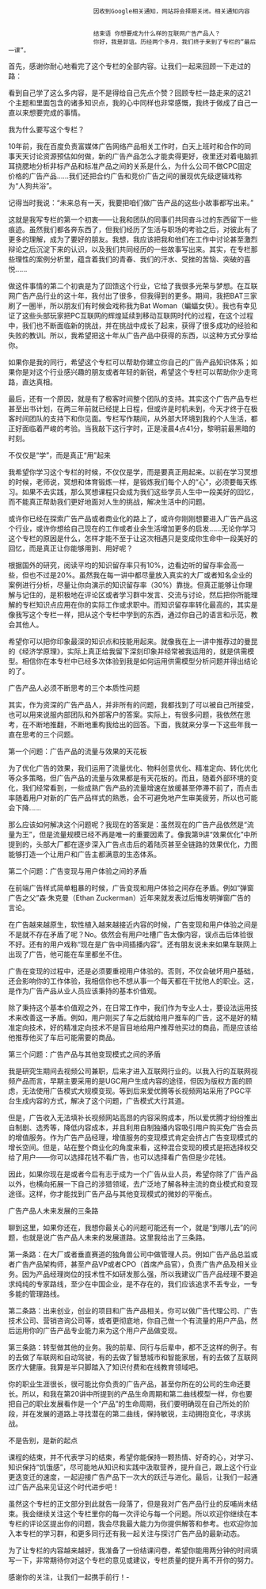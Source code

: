 
                            
                            因收到Google相关通知，网站将会择期关闭。相关通知内容
                            
                            
                            结束语 你想要成为什么样的互联网广告产品人？
                            你好，我是郭谊。历经两个多月，我们终于来到了专栏的“最后一课”。

首先，感谢你耐心地看完了这个专栏的全部内容。让我们一起来回顾一下走过的路：



看到自己学了这么多内容，是不是得给自己先点个赞？回顾专栏一路走来的这21个主题和里面包含的诸多知识点，我的心中同样也非常感慨，我终于做成了自己一直以来想要完成的事情。

我为什么要写这个专栏？

10年前，我在百度负责富媒体广告网络产品相关工作时，白天上班时和合作的同事天天讨论资源预估如何做，新的广告产品怎么才能卖得更好，夜里还对着电脑抓耳挠腮地分析非标产品和标准产品之间的关系是什么，为什么公司不做CPC固定价格的广告产品……我们还把合约广告和竞价广告之间的展现优先级逻辑戏称为“人狗共浴”。

记得当时我说：“未来总有一天，我要把咱们做广告产品的这些小故事都写出来。”

这就是我写专栏的第一个初衷——让我和团队的同事们共同奋斗过的东西留下一些痕迹。虽然我们都各奔东西了，但我们经历了生活与职场的考验之后，对彼此有了更多的理解，成为了要好的朋友。我想，我应该把我和他们在工作中讨论甚至激烈辩论之后沉淀下来的认识，以及我们共同经历的一些故事写出来。其实，在专栏那些理性的案例分析里，蕴含着我们的青春、我们的汗水、受挫的苦恼、突破的喜悦……

做这件事情的第二个初衷是为了回馈这个行业，它给了我很多光荣与梦想。在互联网广告产品行业的这十年，我付出了很多，但我得到的更多。期间，我把BAT三家刷了一圈半，所以朋友们有时候会戏称我为Bat Woman（蝙蝠女侠）。我也有幸见证了这些头部玩家把PC互联网的辉煌延续到移动互联网时代的过程，在这个过程中，我们也不断面临新的挑战，并在挑战中成长了起来，获得了很多成功的经验和失败的教训。所以，我希望把这十年从广告产品中获得的东西，以这种方式分享给你。

如果你是我的同行，希望这个专栏可以帮助你建立你自己的广告产品知识体系；如果你是对这个行业感兴趣的朋友或者年轻的新锐，希望这个专栏可以帮助你少走弯路，直达真相。

最后，还有一个原因，就是有了极客时间整个团队的支持。其实这个广告产品专栏甚至出书计划，在两三年前就已经提上日程，但或许是时机未到，今天才终于在极客时间团队的支持下和你见面。专栏写作期间，从外部大环境到我的个人生活，都正好面临着严峻的考验。当我敲下这行字时，正是凌晨4点41分，黎明前最黑暗的时刻。

不仅仅是“学”，而是真正“用”起来

我希望你学习这个专栏的时候，不仅仅是学，而是要真正用起来。以前在学习冥想的时候，老师说，冥想和体育锻炼一样，是锻炼我们每个人的“心”，必须要每天练习。如果不去实践，那么冥想课程只会成为我们这些学员人生中一段美好的回忆，而不能真正帮助我们更好地面对人生的挑战，解决生活中的问题。

或许你已经在探索广告产品或者商业化的路上了，或许你刚刚想要进入广告产品这个行业，或许你想给自己现在的工作或者业余生活增加更多的启发……无论你学习这个专栏的原因是什么，怎样才能不至于让这次相遇只是变成你生命中一段美好的回忆，而是真正让你能够用到、用好呢？

根据国外的研究，阅读平均的知识留存率只有10%，边看边听的留存率会高一些，但也不过是20%。虽然我在每一讲中都尽量放入真实的大厂或者知名企业的案例进行分析，尽量让你向演示的知识留存率（30%）靠拢。但真正能够让你理解与记住的，是积极地在评论区或者学习群中发言、交流与讨论，然后把你所能理解的专栏知识点应用在你的实际工作或求职中。而知识留存率转化最高的，其实是像我写这个专栏一样，把从这个专栏中学到的东西，通过你自己的语言和示范，教会其他人。



希望你可以把你印象最深的知识点和技能用起来。就像我在上一讲中推荐过的曼昆的《经济学原理》，实际上真正给我留下深刻印象并经常被我运用的，就是供需模型。相信你在本专栏中已经多次体验到我是如何运用供需模型分析问题并得出结论的了。

广告产品人必须不断思考的三个本质性问题

其实，作为资深的广告产品人，并非所有的问题，我都找到了可以被自己所接受，也可以用来说服内部团队和外部客户的答案。实际上，有很多问题，我依然在思考，在不断地推翻，不断地重构我给出的回答。下面，我就来分享一下这些年我一直在思考的三个问题。

第一个问题：广告产品的流量与效果的天花板

为了优化广告的效果，我们运用了流量优化、物料创意优化、精准定向、转化优化等众多策略，但广告产品的流量与效果都是有天花板的。而且，随着外部环境的变化，我们经常看到，一些成熟广告产品的流量增速在放缓甚至停滞不前了，而点击率随着用户对新的广告产品样式的熟悉，会不可避免地产生审美疲劳，所以也可能会下降……

那么应该如何解决这个问题呢？我现在的答案是：虽然现在的广告产品依然是“流量为王”，但是流量规模已经不再是唯一的重要因素了。像我第9讲“效果优化”中所提到的，头部大厂都在逐步深入广告点击后的着陆页甚至全链路的效果优化，力图能够打造一个让用户和广告主都满意的生态体系。

第二个问题：广告变现与用户体验之间的矛盾

在前端广告样式简单粗暴的时候，广告变现和用户体验之间存在矛盾。例如“弹窗广告之父”森·朱克曼（Ethan Zuckerman）近年来就发表过后悔发明弹窗广告的言论。

在广告越来越原生，软性植入越来越接近内容的时候，广告变现和用户体验之间是不是就不存在矛盾了呢？No。依然会有用户吐槽广告太像内容，误点击后体验很不好。还有的用户戏称“现在是广告中间插播内容”。还有朋友说未来如果车联网上出现了广告，他可能在车里都坐不住。

广告在变现的过程中，还是必须要重视用户体验的。否则，不仅会破坏用户基础，还会影响你的工作体验，我相信你也不想从事一个每天都在干扰他人的职业。这，是作为广告产品从业人员应该秉持的基本价值观。

除了秉持这个基本价值观之外，在日常工作中，我们作为专业人士，要设法运用技术来改善这一矛盾。例如，用户刚买了车之后就给用户推车的广告，这不是好的精准定向技术，好的精准定向技术不是盲目地给用户推荐他买过的商品，而是应该给他推荐他买了车后可能需要的商品。

第三个问题：广告产品与其他变现模式之间的矛盾

我是研究生期间去视频公司兼职，后来才进入互联网行业的。以我入行的互联网视频产品而言，早期主要采用的是UGC用户生成内容的途径，但因为版权方面的顾虑，无法使用广告模式大规模变现。等到后来爱优腾等长视频网站采用了PGC平台生成内容的方式，解决了这个问题，广告模式大行其道。

但是，广告收入无法填补长视频网站高昂的内容采购成本，所以爱优腾才纷纷推出自制剧、选秀等，降低内容成本，并且利用自制独播内容吸引用户购买免广告会员的增值服务。作为广告产品经理，增值服务的变现模式肯定会挤占广告变现模式的增长空间。但是，站在整个商业化的角度来看，这种混合变现的模式是把选择权交给了用户——你可以选择花钱不看广告，也可以选择看广告但是少花钱。

因此，如果你现在是或者今后有志于成为一个广告从业人员，希望你除了广告产品以外，也横向拓展一下自己的涉猎领域，去广泛地了解各种主流的商业模式和变现途径。这样，你才能找到广告产品与其他变现模式的微妙的平衡点。

广告产品人未来发展的三条路

聊到这里，如果你还在，我想你最关心的问题可能还有一个，就是“到哪儿去”的问题，也就是说广告产品人未来的发展道路。这里我给出了三条路。

第一条路：在大厂或者垂直赛道的独角兽公司中做管理人员。例如广告产品总监或者广告产品架构师，甚至产品VP或者CPO（首席产品官），负责广告产品及相关业务。因为产品经理岗位的技术性不如研发那么强，所以我建议广告产品经理不要追求纯纯的专家路线，至少在中国企业，是不存在的，我们应该追求不丢专业，一专多能的管理路线。

第二条路：出来创业，创业的项目和广告产品相关。你可以做广告代理公司、广告技术公司、营销咨询公司等，或者更彻底地，你自己做一个有流量的用户产品，然后运用你的广告产品专业能力来为这个用户产品做变现。

第三条路：转型做其他的业务。我的前辈、同行与后辈中，都不乏这样的例子。有的去做了车联网和自动驾驶，有的去做了智慧城市和智能家居，有的去做了互联网医疗大健康。我算是半只脚踏入了知识付费和在线教育领域吧。

你的职业生涯很长，很可能比你负责的广告产品，甚至你所在的公司的生命还要长。所以，和我在第20讲中所提到的产品生命周期和第二曲线模型一样，你也要把自己的职业发展看作是一个“产品”的生命周期，我们要明确现在自己所处的阶段，并在发展的道路上寻找潜在的第二曲线，保持敏锐，主动拥抱变化，寻求挑战。

不是告别，是新的起点

课程的结束，并不代表学习的结束，希望你能保持一颗热情、好奇的心，对学习、知识保持“饥饿感”，尽可能地从知识和实践中汲取营养，提升自己，跟上这个行业更迭变迁的速度，一起迎接广告产品下一次大的跃迁与进化。最后，让我们一起通过广告产品来见证这个时代进步吧！

虽然这个专栏的正文部分到此就告一段落了，但是我对广告产品行业的反哺尚未结束。我会继续关注这个专栏里你的每一次评论与每一个问题。所以欢迎你继续在本专栏的评论区提出你的问题，我会尽我最大能力为你提供解答和参考。也欢迎你加入本专栏的学习群，和更多同行还有我一起关注与探讨广告产品的最新动态。

为了让专栏的内容越来越好，我准备了一份结课问卷，希望你能用两分钟的时间填写一下，非常期待你对这个专栏的意见或建议，专栏质量的提升离不开你的努力。

感谢你的关注，让我们一起携手前行！-


                        
                        
                            